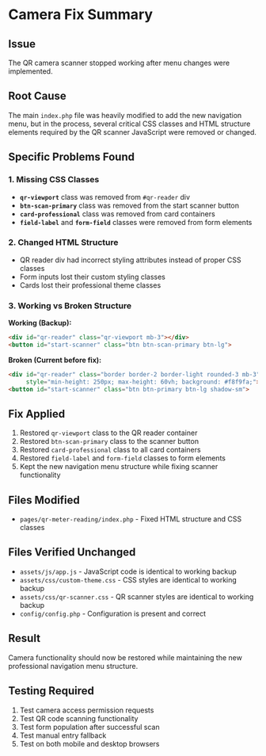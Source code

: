 # Camera Fix Summary

## Issue
The QR camera scanner stopped working after menu changes were implemented.

## Root Cause
The main `index.php` file was heavily modified to add the new navigation menu, but in the process, several critical CSS classes and HTML structure elements required by the QR scanner JavaScript were removed or changed.

## Specific Problems Found

### 1. Missing CSS Classes
- **`qr-viewport`** class was removed from `#qr-reader` div
- **`btn-scan-primary`** class was removed from the start scanner button
- **`card-professional`** class was removed from card containers
- **`field-label`** and **`form-field`** classes were removed from form elements

### 2. Changed HTML Structure
- QR reader div had incorrect styling attributes instead of proper CSS classes
- Form inputs lost their custom styling classes
- Cards lost their professional theme classes

### 3. Working vs Broken Structure

**Working (Backup):**
```html
<div id="qr-reader" class="qr-viewport mb-3"></div>
<button id="start-scanner" class="btn btn-scan-primary btn-lg">
```

**Broken (Current before fix):**
```html
<div id="qr-reader" class="border border-2 border-light rounded-3 mb-3" 
     style="min-height: 250px; max-height: 60vh; background: #f8f9fa;"></div>
<button id="start-scanner" class="btn btn-primary btn-lg shadow-sm">
```

## Fix Applied
1. Restored `qr-viewport` class to the QR reader container
2. Restored `btn-scan-primary` class to the scanner button
3. Restored `card-professional` class to all card containers
4. Restored `field-label` and `form-field` classes to form elements
5. Kept the new navigation menu structure while fixing scanner functionality

## Files Modified
- `pages/qr-meter-reading/index.php` - Fixed HTML structure and CSS classes

## Files Verified Unchanged
- `assets/js/app.js` - JavaScript code is identical to working backup
- `assets/css/custom-theme.css` - CSS styles are identical to working backup
- `assets/css/qr-scanner.css` - QR scanner styles are identical to working backup
- `config/config.php` - Configuration is present and correct

## Result
Camera functionality should now be restored while maintaining the new professional navigation menu structure.

## Testing Required
1. Test camera access permission requests
2. Test QR code scanning functionality
3. Test form population after successful scan
4. Test manual entry fallback
5. Test on both mobile and desktop browsers
